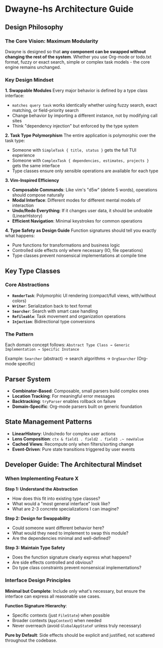 # Dwayne-hs Architecture Guide

## Design Philosophy

### The Core Vision: Maximum Modularity
Dwayne is designed so that **any component can be swapped without changing the rest of the system**. Whether you use Org-mode or todo.txt format, fuzzy or exact search, simple or complex task models - the core engine remains unchanged.

### Key Design Mindset

**1. Swappable Modules**
Every major behavior is defined by a type class interface:
- `matches query task` works identically whether using fuzzy search, exact matching, or field-priority search
- Change behavior by importing a different instance, not by modifying call sites
- Think "dependency injection" but enforced by the type system

**2. Task Type Polymorphism** 
The entire application is polymorphic over the task type:
- Someone with `SimpleTask { title, status }` gets the full TUI experience
- Someone with `ComplexTask { dependencies, estimates, projects }` gets the same interface
- Type classes ensure only sensible operations are available for each type

**3. Vim-Inspired Efficiency**
- **Composable Commands**: Like vim's "d5w" (delete 5 words), operations should compose naturally
- **Modal Interface**: Different modes for different mental models of interaction
- **Undo/Redo Everything**: If it changes user data, it should be undoable (LinearHistory)
- **Efficient Navigation**: Minimal keystrokes for common operations

**4. Type Safety as Design Guide**
Function signatures should tell you exactly what happens:
- Pure functions for transformations and business logic
- Controlled side effects only where necessary (IO, file operations)
- Type classes prevent nonsensical implementations at compile time

## Key Type Classes

### Core Abstractions

- **`RenderTask`**: Polymorphic UI rendering (compact/full views, with/without colors)
- **`Writer`**: Serialization back to text format
- **`Searcher`**: Search with smart case handling
- **`Refileable`**: Task movement and organization operations
- **`Injection`**: Bidirectional type conversions

### The Pattern

Each domain concept follows: `Abstract Type Class → Generic Implementation → Specific Instance`

Example: `Searcher` (abstract) → search algorithms → `OrgSearcher` (Org-mode specific)

## Parser System

- **Combinator-Based**: Composable, small parsers build complex ones
- **Location Tracking**: For meaningful error messages
- **Backtracking**: `tryParser` enables rollback on failure
- **Domain-Specific**: Org-mode parsers built on generic foundation

## State Management Patterns

- **LinearHistory**: Undo/redo for complex user actions
- **Lens Composition**: `ctx & field1 . field2 . field3 .~ newValue`
- **Cached Views**: Recompute only when filters/sorting change
- **Event-Driven**: Pure state transitions triggered by user events

## Developer Guide: The Architectural Mindset

### When Implementing Feature X

**Step 1: Understand the Abstraction**
- How does this fit into existing type classes?
- What would a "most general interface" look like?
- What are 2-3 concrete specializations I can imagine?

**Step 2: Design for Swappability**
- Could someone want different behavior here?
- What would they need to implement to swap this module?
- Are the dependencies minimal and well-defined?

**Step 3: Maintain Type Safety**
- Does the function signature clearly express what happens?
- Are side effects controlled and obvious?
- Do type class constraints prevent nonsensical implementations?

### Interface Design Principles

**Minimal but Complete**: Include only what's necessary, but ensure the interface can express all reasonable use cases.

**Function Signature Hierarchy**: 
- Specific contexts (just `FileState`) when possible
- Broader contexts (`AppContext`) when needed  
- Never overreach (avoid `GlobalAppStateF` unless truly necessary)

**Pure by Default**: Side effects should be explicit and justified, not scattered throughout the codebase.
